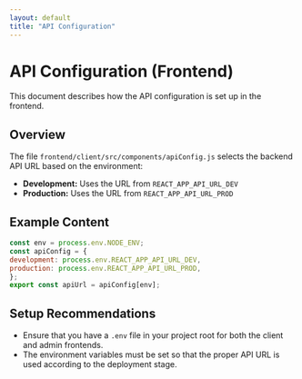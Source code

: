 ```yaml
---
layout: default
title: "API Configuration"
---
```


# API Configuration (Frontend)

This document describes how the API configuration is set up in the frontend.

## Overview
The file `frontend/client/src/components/apiConfig.js` selects the backend API URL based on the environment:

- **Development:** Uses the URL from `REACT_APP_API_URL_DEV`
- **Production:** Uses the URL from `REACT_APP_API_URL_PROD`

## Example Content 

```javascript
const env = process.env.NODE_ENV;
const apiConfig = {
development: process.env.REACT_APP_API_URL_DEV,
production: process.env.REACT_APP_API_URL_PROD,
};
export const apiUrl = apiConfig[env];
```

## Setup Recommendations
- Ensure that you have a `.env` file in your project root for both the client and admin frontends.
- The environment variables must be set so that the proper API URL is used according to the deployment stage.